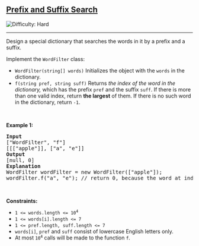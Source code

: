 <h2><a href="https://leetcode.com/problems/prefix-and-suffix-search">Prefix and Suffix Search</a></h2> <img src='https://img.shields.io/badge/Difficulty-Hard-red' alt='Difficulty: Hard' /><hr><p>Design a special dictionary that searches the words in it by a prefix and a suffix.</p>

<p>Implement the <code>WordFilter</code> class:</p>

<ul>
	<li><code>WordFilter(string[] words)</code> Initializes the object with the <code>words</code> in the dictionary.</li>
	<li><code>f(string pref, string suff)</code> Returns <em>the index of the word in the dictionary,</em> which has the prefix <code>pref</code> and the suffix <code>suff</code>. If there is more than one valid index, return <strong>the largest</strong> of them. If there is no such word in the dictionary, return <code>-1</code>.</li>
</ul>

<p>&nbsp;</p>
<p><strong class="example">Example 1:</strong></p>

<pre>
<strong>Input</strong>
[&quot;WordFilter&quot;, &quot;f&quot;]
[[[&quot;apple&quot;]], [&quot;a&quot;, &quot;e&quot;]]
<strong>Output</strong>
[null, 0]
<strong>Explanation</strong>
WordFilter wordFilter = new WordFilter([&quot;apple&quot;]);
wordFilter.f(&quot;a&quot;, &quot;e&quot;); // return 0, because the word at index 0 has prefix = &quot;a&quot; and suffix = &quot;e&quot;.
</pre>

<p>&nbsp;</p>
<p><strong>Constraints:</strong></p>

<ul>
	<li><code>1 &lt;= words.length &lt;= 10<sup>4</sup></code></li>
	<li><code>1 &lt;= words[i].length &lt;= 7</code></li>
	<li><code>1 &lt;= pref.length, suff.length &lt;= 7</code></li>
	<li><code>words[i]</code>, <code>pref</code> and <code>suff</code> consist of lowercase English letters only.</li>
	<li>At most <code>10<sup>4</sup></code> calls will be made to the function <code>f</code>.</li>
</ul>
